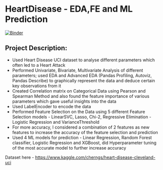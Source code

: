 # HeartDisease - EDA,FE and ML Prediction

[![Binder](https://mybinder.org/badge_logo.svg)](https://mybinder.org/v2/gh/HimanshuKGP007/COV_Project/HEAD)

## Project Description:
- Used Heart Disease UCI dataset to analyse different parameters which often led to a Heart Attack
- Performed Univariate, Bivariate, Multivariate Analysis of different parameters; used EDA and Advanced EDA (Pandas Profiling, Autoviz, Pandas Describe) to graphically represent the data and deduce certain key observations from it
- Created Correlation matrix on Categorical Data using Pearson and Spearman Method and also found the feature importance of various parameters which gave useful insights into the data
- Used LabelEncoder to encode the data 
- Performed Feature Selection on the Data using 5 different Feature Selection models - LinearSVC, Lasso, Chi-2, Regressive Elimination - Logistic Regression and VarianceThreshold
- For more accuracy, I considered a combination of 2 features as new features to increase the accuracy of the feature selection and prediction
- Used 4 ML models for prediction - Linear Regression, Random Forest classifier, Logistic Regression and XGBoost, did Hyperparameter tuning of the most accurate model to further increase accuracy

Dataset here - https://www.kaggle.com/cherngs/heart-disease-cleveland-uci


